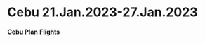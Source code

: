 # Cebu 21.Jan.2023-27.Jan.2023
**[Cebu Plan](https://github.com/CheckandRaise/Huanyu-s-travel-Plan/blob/main/Cebu/Plan.md)** 
**[Flights]()**
